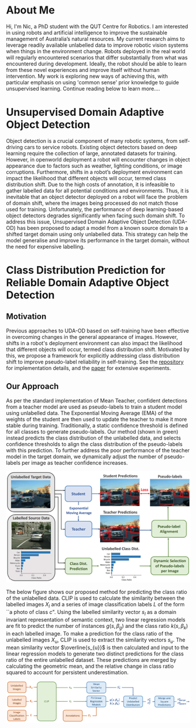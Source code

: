 # About Me
Hi, I'm Nic, a PhD student with the QUT Centre for Robotics. I am interested in using robots and artificial intelligence to improve the sustainable management of Australia’s natural resources. My current research aims to leverage readily available unlabelled data to improve robotic vision systems when things in the environment change. Robots deployed in the real world will regularly encountered scenarios that differ substantially from what was encountered during development. Ideally, the robot should be able to learn from these novel experiences and improve itself without human intervention. My work is exploring new ways of achieving this, with particular emphasis on using 'common sense' prior knowledge to guide unsupervised learning. Continue reading below to learn more....

# Unsupervised Domain Adaptive Object Detection
Object detection is a crucial component of many robotic systems, from self-driving cars to service robots. Existing object detectors based on deep learning require the collection of large, annotated datasets for training. However, in openworld deployment a robot will encounter changes in object appearance due to factors such as weather, lighting conditions, or image corruptions. Furthermore, shifts in a robot’s deployment environment can impact the likelihood that different objects will occur, termed class distribution shift. Due to the high costs of annotation, it is infeasible to gather labelled data for all potential conditions and environments. Thus, it is inevitable that an object detector deployed on a robot will face the problem of domain shift, where the images being processed do not match those used for training. Unfortunately, the performance of deep learning-based object detectors degrades significantly when facing such domain shift. To address this issue, Unsupervised Domain Adaptive Object Detection (UDA-OD) has been proposed to adapt a model from a known source domain to a shifted target domain using only unlabelled data. This strategy can help the model generalise and improve its performance in the target domain, without the need for expensive labelling.

# Class Distribution Prediction for Reliable Domain Adaptive Object Detection

## Motivation

Previous approaches to UDA-OD based on self-training have been effective in overcoming changes in the general appearance of images. However, shifts in a robot's deployment environment can also impact the likelihood that different objects will occur, termed class distribution shift. Motivated by this, we propose a framework for explicitly addressing class distribution shift to improve pseudo-label reliability in self-training. See the [repository](https://github.com/nhcha6/ClassDistributionPrediction) for implementation details, and the [paper](https://arxiv.org/pdf/2302.06039.pdf) for extensive experiments. 

## Our Approach

As per the standard implementation of Mean Teacher, confident detections from a teacher model are used as pseudo-labels to train a student model using unlabelled data. The Exponential Moving Average (EMA) of the weights of the student are then used to update the teacher to make it more stable during training. Traditionally, a static confidence threshold is defined for all classes to generate pseudo-labels. Our method (shown in green) instead predicts the class distribution of the unlabelled data, and selects confidence thresholds to align the class distribution of the pseudo-labels with this prediction. To further address the poor performance of the teacher model in the target domain, we dynamically adjust the number of pseudo-labels per image as teacher confidence increases.

![](hook_figure_1.7.png)

The below figure shows our proposed method for predicting the class ratio of the unlabelled data. CLIP is used to calculate the similarity between the labelled images $X_{l}$ and a series of image classification labels $L$ of the form ``a photo of class $c$". Using the labelled similarity vector $s_{l}$ as a domain invariant representation of semantic context, two linear regression models are fit to predict the number of instances $g(s, \beta_{g})$ and the class ratio $k(s, \beta_{k})$ in each labelled image. To make a prediction for the class ratio of the unlabelled images $X_{u}$, CLIP is used to extract the similarity vectors $s_{u}$. The mean similarity vector $\overline{s_{u}}$ is then calculated and input to the linear regression models to generate two distinct predictions for the class ratio of the entire unlabelled dataset. These predictions are merged by calculating the geometric mean, and the relative change in class ratio squared to account for persistent underestimation.

![](class_ratio_prediction_1.4.PNG)

<!--
**nhcha6/nhcha6** is a ✨ _special_ ✨ repository because its `README.md` (this file) appears on your GitHub profile.

Here are some ideas to get you started:

- 🔭 I’m currently working on ...
- 🌱 I’m currently learning ...
- 👯 I’m looking to collaborate on ...
- 🤔 I’m looking for help with ...
- 💬 Ask me about ...
- 📫 How to reach me: ...
- 😄 Pronouns: ...
- ⚡ Fun fact: ...
-->
